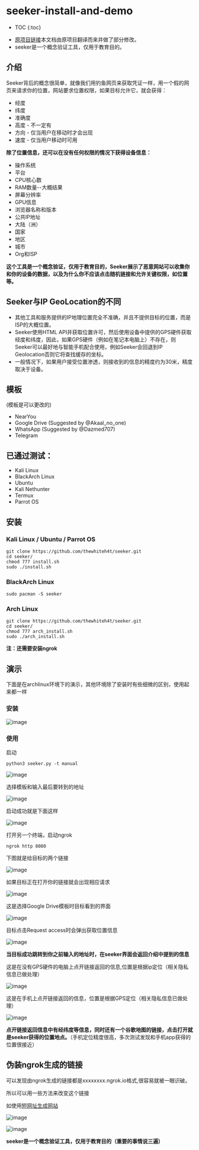 # seeker-install-and-demo
* TOC
{:toc}
- [原项目链接](https://github.com/thewhiteh4t/seeker)本文档由原项目翻译而来并做了部分修改。
- seeker是一个概念验证工具，仅用于教育目的。

##  介绍

Seeker背后的概念很简单，就像我们用钓鱼网页来获取凭证一样，用一个假的网页来请求你的位置，网站要求位置权限，如果目标允许它，就会获得：

- 经度
- 纬度
- 准确度
- 高度 - 不一定有
- 方向 - 仅当用户在移动时才会出现
- 速度 - 仅当用户移动时可用

**除了位置信息，还可以在没有任何权限的情况下获得设备信息：**

- 操作系统
- 平台
- CPU核心数
- RAM数量--大概结果
- 屏幕分辨率
- GPU信息
- 浏览器名称和版本
- 公共IP地址
- 大陆（洲）
- 国家
- 地区
- 城市
- Org和ISP

**这个工具是一个概念验证，仅用于教育目的，Seeker展示了恶意网站可以收集你和你的设备的数据，以及为什么你不应该点击随机链接和允许关键权限，如位置等。**

## Seeker与IP GeoLocation的不同

- 其他工具和服务提供的IP地理位置完全不准确，并且不提供目标的位置，而是ISP的大概位置。
- Seeker使用HTML API并获取位置许可，然后使用设备中提供的GPS硬件获取经度和纬度，因此，如果GPS硬件（例如在笔记本电脑上）不存在，则Seeker可以最好地与智能手机配合使用，例如Seeker会回退到IP Geolocation否则它将查找缓存的坐标。
- 一般情况下，如果用户接受位置渗透，则接收到的信息的精度约为30米，精度取决于设备。

## 模板

(模板是可以更改的)

- NearYou
- Google Drive (Suggested by @Akaal_no_one)
- WhatsApp (Suggested by @Dazmed707)
- Telegram

## 已通过测试：

- Kali Linux
- BlackArch Linux
- Ubuntu
- Kali Nethunter
- Termux
- Parrot OS

## 安装

### Kali Linux / Ubuntu / Parrot OS

```shell
git clone https://github.com/thewhiteh4t/seeker.git
cd seeker/
chmod 777 install.sh
sudo ./install.sh
```

### BlackArch Linux

```shell
sudo pacman -S seeker
```

### Arch Linux

```shell
git clone https://github.com/thewhiteh4t/seeker.git
cd seeker/
chmod 777 arch_install.sh
sudo ./arch_install.sh
```

**注：还需要安装ngrok**

## 演示

下面是在archlinux环境下的演示，其他环境除了安装时有些细微的区别，使用起来都一样

### **安装**

![image](https://cdn.jsdelivr.net/gh/chrysoskun/chrysoskun.github.io/assets/img/seeker/image01.png)

### **使用**

启动

```shell
python3 seeker.py -t manual
```

![image](https://cdn.jsdelivr.net/gh/chrysoskun/chrysoskun.github.io/assets/img/seeker/image02.png)

选择模板和输入最后要转到的地址

![image](https://cdn.jsdelivr.net/gh/chrysoskun/chrysoskun.github.io/assets/img/seeker/image03.png)

启动成功就是下面这样

![image](https://cdn.jsdelivr.net/gh/chrysoskun/chrysoskun.github.io/assets/img/seeker/image04.png)

打开另一个终端，启动ngrok

```
ngrok http 8080
```

下图就是给目标的两个链接

![image](https://cdn.jsdelivr.net/gh/chrysoskun/chrysoskun.github.io/assets/img/seeker/image05.png)

如果目标正在打开你的链接就会出现相应请求

![image](https://cdn.jsdelivr.net/gh/chrysoskun/chrysoskun.github.io/assets/img/seeker/image06.png)

这是选择Google Drive模板时目标看到的界面

![image](https://cdn.jsdelivr.net/gh/chrysoskun/chrysoskun.github.io/assets/img/seeker/image07.png)

目标点击Request access时会弹出获取位置信息

![image](https://cdn.jsdelivr.net/gh/chrysoskun/chrysoskun.github.io/assets/img/seeker/image08.png)

**当目标成功跳转到你之前输入的地址时，在seeker界面会返回介绍中提到的信息**

这是在没有GPS硬件的电脑上点开链接返回的信息,位置是根据ip定位（相关隐私信息已做处理）

![image](https://cdn.jsdelivr.net/gh/chrysoskun/chrysoskun.github.io/assets/img/seeker/image09.png)

这是在手机上点开链接返回的信息，位置是根据GPS定位（相关隐私信息已做处理）

![image](https://cdn.jsdelivr.net/gh/chrysoskun/chrysoskun.github.io/assets/img/seeker/image10.png)

**点开链接返回信息中有经纬度等信息，同时还有一个谷歌地图的链接，点击打开就是seeker获得的位置地点。**（手机定位精度很高，多次测试发现和手机app获得的位置很接近）

## 伪装ngrok生成的链接

可以发现由ngrok生成的链接都是xxxxxxxx.ngrok.io格式,很容易就被一眼识破。

所以可以用一些方法来改变这个链接

如使用[短网址生成网站](https://sina.lt/)

![image](https://cdn.jsdelivr.net/gh/chrysoskun/chrysoskun.github.io/assets/img/seeker/image11.png)

![image](https://cdn.jsdelivr.net/gh/chrysoskun/chrysoskun.github.io/assets/img/seeker/image12.png)

**seeker是一个概念验证工具，仅用于教育目的（重要的事情说三遍）**

